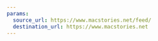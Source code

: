 ```yaml
---
params:
  source_url: https://www.macstories.net/feed/
  destination_url: https://www.macstories.net
---
```

